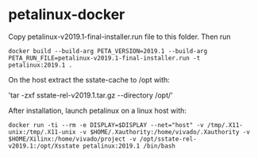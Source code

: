 # petalinux-docker

Copy petalinux-v2019.1-final-installer.run file to this folder. Then run

`docker build --build-arg PETA_VERSION=2019.1 --build-arg PETA_RUN_FILE=petalinux-v2019.1-final-installer.run -t petalinux:2019.1 .`

On the host extract the sstate-cache to /opt with:

'tar -zxf sstate-rel-v2019.1.tar.gz --directory /opt/'

After installation, launch petalinux on a linux host with:

`docker run -ti --rm -e DISPLAY=$DISPLAY --net="host" -v /tmp/.X11-unix:/tmp/.X11-unix -v $HOME/.Xauthority:/home/vivado/.Xauthority -v $HOME/Xilinx:/home/vivado/project -v /opt/sstate-rel-v2019.1:/opt/Xsstate petalinux:2019.1 /bin/bash`
